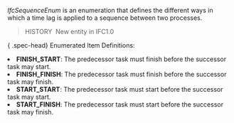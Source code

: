 ﻿_IfcSequenceEnum_ is an enumeration that defines the different ways in which a time lag is applied to a sequence between two processes.

> HISTORY&nbsp; New entity in IFC1.0

{ .spec-head}
Enumerated Item Definitions:

<lu>
      <li><b>FINISH_START</b>: The predecessor task must finish before the successor task may start.</li>
      <li><b>FINISH_FINISH</b>: The predecessor task must finish before the successor task may finish.</li>
      <li><b>START_START</b>: The predecessor task must start before the successor task may start.</li>
      <li><b>START_FINISH</b>: The predecessor task must start before the successor task may finish.</li>
    </lu>